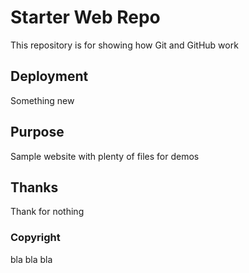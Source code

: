 # Starter Web Repo

This repository is for showing how Git and GitHub work

## Deployment

Something new

## Purpose

Sample website with plenty of files for demos


## Thanks

Thank for nothing

### Copyright

bla bla bla
